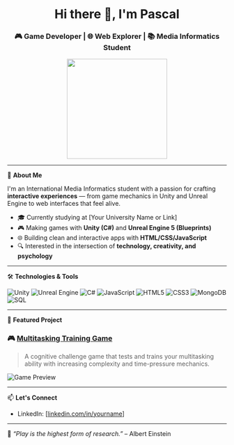 <h1 align="center">Hi there 👋, I'm Pascal</h1>
<h3 align="center">🎮 Game Developer | 🌐 Web Explorer | 📚 Media Informatics Student</h3>

<p align="center">
  <img src="https://media.giphy.com/media/qgQUggAC3Pfv687qPC/giphy.gif" width="230"/>
</p>

---

🧠 **About Me**

I'm an International Media Informatics student with a passion for crafting **interactive experiences** — from game mechanics in Unity and Unreal Engine to web interfaces that feel alive.

- 🎓 Currently studying at [Your University Name or Link]
- 🎮 Making games with **Unity (C#)** and **Unreal Engine 5 (Blueprints)**
- 🌐 Building clean and interactive apps with **HTML/CSS/JavaScript**
- 🔍 Interested in the intersection of **technology, creativity, and psychology**

---

🛠 **Technologies & Tools**

![Unity](https://img.shields.io/badge/Unity-100000?style=for-the-badge&logo=unity&logoColor=white)
![Unreal Engine](https://img.shields.io/badge/Unreal%20Engine-000?style=for-the-badge&logo=unrealengine&logoColor=white)
![C#](https://img.shields.io/badge/C%23-%23239120.svg?style=for-the-badge&logo=c-sharp&logoColor=white)
![JavaScript](https://img.shields.io/badge/JavaScript-000?style=for-the-badge&logo=javascript)
![HTML5](https://img.shields.io/badge/HTML5-E34F26?style=for-the-badge&logo=html5&logoColor=white)
![CSS3](https://img.shields.io/badge/CSS3-1572B6?style=for-the-badge&logo=css3&logoColor=white)
![MongoDB](https://img.shields.io/badge/MongoDB-4EA94B?style=for-the-badge&logo=mongodb&logoColor=white)
![SQL](https://img.shields.io/badge/SQL-4479A1?style=for-the-badge&logo=mysql&logoColor=white)

---

🚀 **Featured Project**

### 🎮 [Multitasking Training Game](https://github.com/yourusername/multitasking-training-game)

> A cognitive challenge game that tests and trains your multitasking ability with increasing complexity and time-pressure mechanics.

![Game Preview](https://github.com/user-attachments/assets/37ab44a9-0777-470e-b9fd-623ab037f78c)

---

📫 **Let's Connect**

- LinkedIn: [[linkedin.com/in/yourname]((https://www.linkedin.com/in/pascal-radtke-280459360/))]


---

🧩 *“Play is the highest form of research.”* – Albert Einstein

